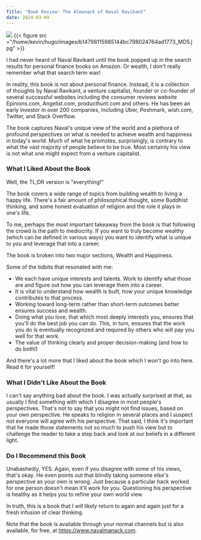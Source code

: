 ```yaml
---
Title: "Book Review: The Almanack of Naval Ravikant"
date: 2024-03-09
---
```

![](http://books.google.com/books/content?id=0jxbzwEACAAJ&printsec=frontcover&img=1&zoom=1&source=gbs_api)
{{< figure src ="/home/kevin/hugo/images/b14798115985144bc798024764ad1773_MD5.jpg" >}}

I had never heard of Naval Ravikant until the book popped up in the search results for personal finance books on Amazon. Or wealth, I don't really remember what that search term was!

In reality, this book is not about personal finance. Instead, it is a collection of thoughts by Naval Ravikant, a venture capitalist, founder or co-founder of several successful websites  including the consumer reviews website Epinions.com, Angelist.com, producthunt.com and others.  He has been an early investor in over 200 companies, including Uber, Poshmark, wish.com, Twitter, and Stack Overflow.  

The book captures Naval's unique view of the world and a plethora of profound perspectives on what is needed to achieve wealth and happiness in today's world.  Much of what he promotes, surprisingly, is contrary to what the vast majority of people believe to be true. Most certainly his view is not what one might expect from a venture capitalist.

### What I Liked About the Book

Well, the TL;DR version is "everything!"

The book covers a wide range of topics from building wealth to living a happy life.  There's a fair amount of philosophical thought, some Buddhist thinking, and some honest evaluation of religion and the role it plays in one's life.

To me, perhaps the most important takeaway from the book is that following the crowd is the path to mediocrity.  If you want to truly become wealthy (which can be defined in various ways) you want to identify what is unique to you and leverage that into a career.  

The book is broken into two major sections, Wealth and Happiness.  

Some of the tidbits that resonated with me:
* We each have unique interests and talents.  Work to identify what those are and figure out how you can leverage them into a career.
* It is vital to understand how wealth is built, how your unique knowledge contributes to that process.
* Working toward long-term rather than short-term outcomes better ensures success and wealth.
* Doing what you love, that which most deeply interests you, ensures that you'll do the best job you can do.  This, in turn, ensures that the work you do is eventually recognized and required by others who will pay you well for that work.
* The value of thinking clearly and proper decision-making (and how to do both!)

And there's a lot more that I liked about the book which I won't go into here.  Read it for yourself!

### What I Didn't Like About the Book

I can't say anything bad about the book.  I was actually surprised at that, as usually I find something with which I disagree in most people's perspectives.  That's not to say that you might not find issues, based on your own perspective.  He speaks to religion in several places and I suspect not everyone will agree with his perspective.  That said, I think it's important that he made those statements not so much to push his view but to challenge the reader to take a step back and look at our beliefs in a different light.

### Do I Recommend this Book

Unabashedly, YES.  Again, even if you disagree with some of his views, that's okay.  He even points out that blindly taking someone else's perspective as your own is wrong.  Just because a particular hack worked for one person doesn't mean it'll work for you. Questioning his perspective is healthy as it helps you to refine your own world view.

In truth, this is a book that I will likely return to again and again just for a fresh infusion of clear thinking.

Note that the book is available through your normal channels but is also available, for free, at https://www.navalmanack.com.
